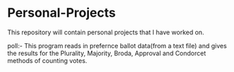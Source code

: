 # Personal-Projects
This repository will contain personal projects that I have worked on.

poll:-
This program reads in prefernce ballot data(from a text file) and gives the results for the Plurality, Majority,
Broda, Approval and Condorcet methods of counting votes.
